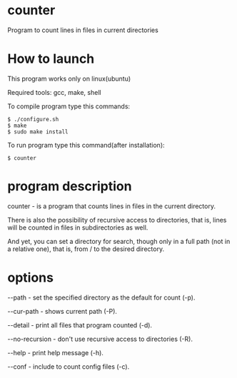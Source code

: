 # counter
Program to count lines in files in current directories

# How to launch
This program works only on linux(ubuntu)

Required tools: gcc, make, shell

To compile program type this commands:
```shell
$ ./configure.sh
$ make
$ sudo make install
```

To run program type this command(after installation):
```shell
$ counter
```

# program description
counter - is a program that counts lines in files in the current directory.

There is also the possibility of recursive access to directories, that is, lines will be counted in files in subdirectories as well.

And yet, you can set a directory for search, though only in a full path (not in a relative one), that is, from / to the desired directory.

# options

--path <path> - set the specified directory as the default for count (-p).

--cur-path - shows current path (-P).

--detail - print all files that program counted (-d).

--no-recursion - don't use recursive access to directories (-R).

--help - print help message (-h).

--conf - include to count config files (-c).
